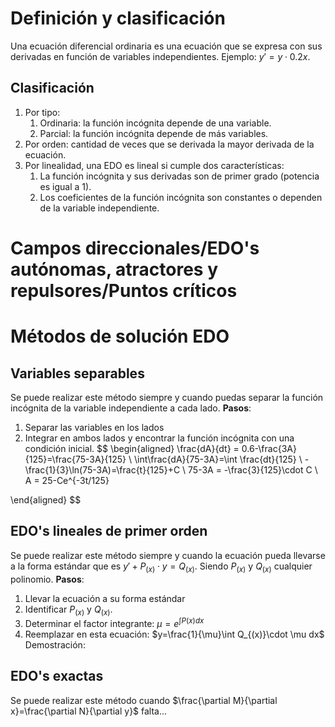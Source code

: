 # Definición y clasificación
Una ecuación diferencial ordinaria es una ecuación que se expresa con sus derivadas en función de variables independientes. Ejemplo: $y'=y\cdot 0.2x$.
## Clasificación
1. Por tipo:
	1. Ordinaria: la función incógnita depende de una variable.
	2. Parcial: la función incógnita depende de más variables.
2. Por orden: cantidad de veces que se derivada la mayor derivada de la ecuación.
3. Por linealidad, una EDO es lineal si cumple dos características:
	1. La función incógnita y sus derivadas son de primer grado (potencia es igual a 1).
	2. Los coeficientes de la función incógnita son constantes o dependen de la variable independiente.
# Campos direccionales/EDO's autónomas, atractores y repulsores/Puntos críticos
# Métodos de solución EDO
## Variables separables
Se puede realizar este método siempre y cuando puedas separar la función incógnita de la variable independiente a cada lado.
**Pasos**:
1. Separar las variables en los lados
2. Integrar en ambos lados y encontrar la función incógnita con una condición inicial.
$$
\begin{aligned}
\frac{dA}{dt} = 0.6-\frac{3A}{125}=\frac{75-3A}{125} \\
\int\frac{dA}{75-3A}=\int \frac{dt}{125} \\
-\frac{1}{3}\ln(75-3A)=\frac{t}{125}+C \\
75-3A = -\frac{3}{125}\cdot C \\
A = 25-Ce^{-3t/125}

\end{aligned}
$$
## EDO's lineales de primer orden
Se puede realizar este método siempre y cuando la ecuación pueda llevarse a la forma estándar que es $y'+P_{(x)}\cdot y=Q_{(x)}$. Siendo $P_{(x)}$ y $Q_{(x)}$ cualquier polinomio.
**Pasos**:
1. Llevar la ecuación a su forma estándar
2. Identificar $P_{(x)}$ y $Q_{(x)}$.
3. Determinar el factor integrante: $\mu=e^{\int P(x)dx}$ 
4. Reemplazar en esta ecuación: $y=\frac{1}{\mu}\int Q_{(x)}\cdot \mu dx$
Demostración:
## EDO's exactas
Se puede realizar este método cuando $\frac{\partial M}{\partial x}=\frac{\partial N}{\partial y}$ falta...